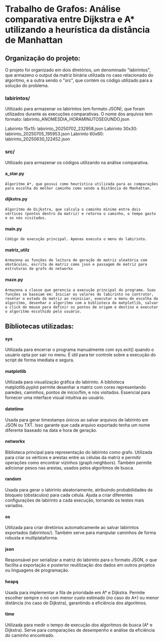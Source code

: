 # Trabalho de Grafos: Análise comparativa entre Dijkstra e A* utilizando a heurística da distância de Manhattan

## Organização do projeto:
  O projeto foi organizado em dois diretórios, um denominado "labirintos", que armazeno o output da matriz binária utilizada no caso relacionado do algoritmo, e a outra sendo o "src", que contém os código utilizado para a solução do problema.


### labirintos/
  Utilizado para armazenar os labirintos (em formato JSON), que foram utilizados durante as execuções comparativas. 
  O nome dos arquivos tem formato: labirinto_ANOMESDIA_HORAMINUTOSEGUNDO.json

  Labirinto 15x15: labirinto_20250702_232958.json
  Labirinto 30x30: labirinto_20250705_195953.json
  Labirinto 60x60: labirinto_20250630_122452.json

### src/
  Utilizado para armazenar os códigos utilizando na análise comparativa.
 
  #### a_star.py
    Algoritmo A*, que possui como heurística utilizada para as comparações para escolha do melhor caminho como sendo a Distância de Manhattan.
  #### dijkstra.py
    Algoritmo de Dijkstra, que calcula o caminho mínimo entre dois vértices (pontos dentro da matriz) e retorna o caminho, o tempo gasto e os nós visitados.
  #### main.py
    Código de execução principal. Apenas executa o menu do labirinto.
  #### matriz_utilz
    Armazena as funções de leitura de geração de matriz aleatória com obstáculos, escrita de matriz como json e passagem de matriz para estruturas de grafo do networkx
  #### maze.py
    Armazena a classe que gerencia a execução principal do programa. Suas funções se baseiam em: Iniciar os valores do labirinto no contrutor, resetar o estado da matriz ao reiniciar, executar o menu de escolha do algoritmo, desenhar o algoritmo com a biblioteca do matplotlib, salvar o click do mouse para definir os pontos de origem e destino e executar o algoritmo escolhido pelo usuário.


## Bibliotecas utilizadas:

#### sys
  Utilizada para encerrar o programa manualmente com sys.exit() quando o usuário opta por sair no menu. É útil para ter controle sobre a execução do script de forma imediata e segura.

#### matplotlib
  Utilizada para visualização gráfica do labirinto. A biblioteca matplotlib.pyplot permite desenhar a matriz com cores representando paredes, caminhos, pontos de início/fim, e nós visitados. Essencial para fornecer uma interface visual intuitiva ao usuário.

#### datetime
  Usada para gerar timestamps únicos ao salvar arquivos de labirinto em JSON ou TXT. Isso garante que cada arquivo exportado tenha um nome diferente baseado na data e hora de geração.

#### networkx
  Biblioteca principal para representação do labirinto como grafo. Utilizada para criar os vértices e arestas entre as células da matriz e permitir operações como encontrar vizinhos (graph.neighbors). Também permite adicionar pesos nas arestas, usados pelos algoritmos de busca.

#### random
  Usada para gerar o labirinto aleatoriamente, atribuindo probabilidades de bloqueio (obstáculos) para cada célula. Ajuda a criar diferentes configurações de labirinto a cada execução, tornando os testes mais variados.
  
#### os
  Utilizada para criar diretórios automaticamente ao salvar labirintos exportados (labirintos/). Também serve para manipular caminhos de forma robusta e multiplataforma.

#### json
  Responsável por serializar a matriz do labirinto para o formato JSON, o que facilita a exportação e posterior reutilização dos dados em outros projetos ou linguagens de programação.

#### heapq
  Usada para implementar a fila de prioridade em A* e Dijkstra. Permite escolher sempre o nó com menor custo estimado (no caso do A*) ou menor distância (no caso do Dijkstra), garantindo a eficiência dos algoritmos.

#### time
  Utilizada para medir o tempo de execução dos algoritmos de busca (A* e Dijkstra). Serve para comparações de desempenho e análise da eficiência do caminho encontrado.


  

